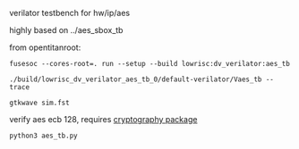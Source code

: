 verilator testbench for hw/ip/aes

highly based on ../aes_sbox_tb

from opentitanroot:

`fusesoc --cores-root=. run --setup --build lowrisc:dv_verilator:aes_tb`

`./build/lowrisc_dv_verilator_aes_tb_0/default-verilator/Vaes_tb --trace`

`gtkwave sim.fst`

verify aes ecb 128, requires [cryptography package](https://pypi.org/project/cryptography/)

`python3 aes_tb.py`